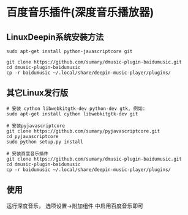 百度音乐插件(深度音乐播放器)
========================

LinuxDeepin系统安装方法
----------------------
```
sudo apt-get install python-javascriptcore git

git clone https://github.com/sumary/dmusic-plugin-baidumusic.git
cd dmusic-plugin-baidumusic
cp -r baidumusic ~/.local/share/deepin-music-player/plugins/
```

其它Linux发行版
------------------

```
# 安装 cython libwebkitgtk-dev python-dev gtk, 例如:
sudo apt-get install cython libwebkitgtk-dev git

# 安装pyjavascriptcore
git clone https://github.com/sumary/pyjavascriptcore.git
cd pyjavascriptcore
sudo python setup.py install

# 安装百度音乐插件
git clone https://github.com/sumary/dmusic-plugin-baidumusic.git
cd dmusic-plugin-baidumusic
cp -r baidumusic ~/.local/share/deepin-music-player/plugins/
```

使用
----
运行深度音乐， 选项设置->附加组件 中启用百度音乐即可
